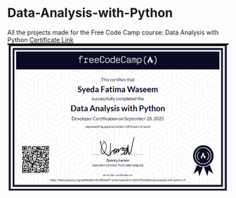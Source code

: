 # Data-Analysis-with-Python
All the projects made for the Free Code Camp course: Data Analysis with Python
[Certificate Link](https://www.freecodecamp.org/certification/fcc-ffd8da57-1d5a-4aae-bb41-d205c75b5e00/data-analysis-with-python-v7)
![certificate screenshot](certificate.png)
